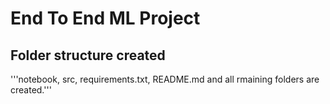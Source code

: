 # End To End ML Project
## Folder structure created
'''notebook, src, requirements.txt, README.md and all rmaining folders are created.'''